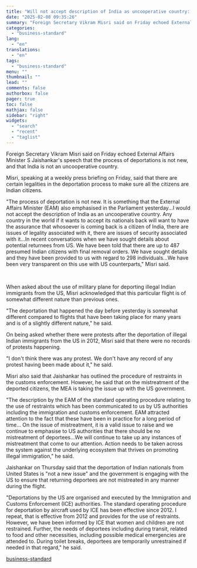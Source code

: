 ```yaml
---
title: "Will not accept description of India as uncooperative country: Vikram Misri"
date: "2025-02-08 09:35:26"
summary: "Foreign Secretary Vikram Misri said on Friday echoed External Affairs Minister S Jaishankar's speech that the process of deportations is not new, and that India is not an uncooperative country. Misri, speaking at a weekly press briefing on Friday, said that there are certain legalities in the deportation process to..."
categories:
  - "business-standard"
lang:
  - "en"
translations:
  - "en"
tags:
  - "business-standard"
menu: ""
thumbnail: ""
lead: ""
comments: false
authorbox: false
pager: true
toc: false
mathjax: false
sidebar: "right"
widgets:
  - "search"
  - "recent"
  - "taglist"
---
```


Foreign Secretary Vikram Misri said on Friday echoed External Affairs Minister S Jaishankar's speech that the process of deportations is not new, and that India is not an uncooperative country.

Misri, speaking at a weekly press briefing on Friday, said that there are certain legalities in the deportation process to make sure all the citizens are Indian citizens.

"The process of deportation is not new. It is something that the External Affairs Minister (EAM) also emphasised in the Parliament yesterday...I would not accept the description of India as an uncooperative country. Any country in the world if it wants to accept its nationals back will want to have the assurance that whosoever is coming back is a citizen of India, there are issues of legality associated with it, there are issues of security associated with it...In recent conversations when we have sought details about potential returnees from US. We have been told that there are up to 487 presumed Indian citizens with final removal orders. We have sought details and they have been provided to us with regard to 298 individuals...We have been very transparent on this use with US counterparts," Misri said.

 

When asked about the use of military plane for deporting illegal Indian immigrants from the US, Misri acknowledged that this particular flight is of somewhat different nature than previous ones.

"The deportation that happened the day before yesterday is somewhat different compared to flights that have been taking place for many years and is of a slightly different nature," he said.

On being asked whether there were protests after the deportation of illegal Indian immigrants from the US in 2012, Misri said that there were no records of protests happening.

"I don't think there was any protest. We don't have any record of any protest having been made about it," he said.

Misri also said that Jaishankar has outlined the procedure of restraints in the customs enforcement. However, he said that on the mistreatment of the deported citizens, the MEA is taking the issue up with the US government.

"The description by the EAM of the standard operating procedure relating to the use of restraints which has been communicated to us by US authorities including the immigration and customs enforcement. EAM attracted attention to the fact that these have been in practice for a long period of time... On the issue of mistreatment, it is a valid issue to raise and we continue to emphasise to US authorities that there should be no mistreatment of deportees...We will continue to take up any instances of mistreatment that come to our attention. Action needs to be taken across the system against the underlying ecosystem that thrives on promoting illegal immigration," he said.

Jaishankar on Thursday said that the deportation of Indian nationals from United States is "not a new issue" and the government is engaging with the US to ensure that returning deportees are not mistreated in any manner during the flight.

"Deportations by the US are organised and executed by the Immigration and Customs Enforcement (ICE) authorities. The standard operating procedure for deportation by aircraft used by ICE has been effective since 2012. I repeat, that is effective from 2012 and provides for the use of restraints. However, we have been informed by ICE that women and children are not restrained. Further, the needs of deportees including during transit, related to food and other necessities, including possible medical emergencies are attended to. During toilet breaks, deportees are temporarily unrestrained if needed in that regard," he said.

[business-standard](https://www.business-standard.com/external-affairs-defence-security/news/will-not-accept-description-of-india-as-uncooperative-country-vikram-misri-125020701992_1.html)

